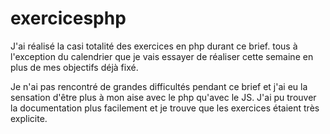 # exercicesphp
 J'ai réalisé la casi totalité des exercices en php durant ce brief. tous à l'exception du calendrier que je vais essayer de réaliser cette semaine en plus de mes objectifs déjà fixé.
 
 Je n'ai pas rencontré de grandes difficultés pendant ce brief et j'ai eu la sensation d'être plus à mon aise avec le php qu'avec le JS. J'ai pu trouver la documentation plus facilement et je trouve que les exercices étaient très explicite.
